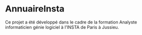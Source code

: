 # AnnuaireInsta

Ce projet a été développé dans le cadre de la formation Analyste informaticien génie logiciel à l’INSTA de Paris à Jussieu.

